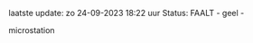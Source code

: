 laatste update: 
zo 24-09-2023 18:22   uur 
Status: FAALT - geel - 
<div class="service Y">microstation</div>